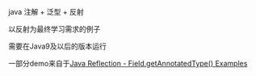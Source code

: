 java 注解 + 泛型 + 反射

以反射为最终学习需求的例子

需要在Java9及以后的版本运行

一部分demo来自于[Java Reflection - Field.getAnnotatedType() Examples](https://www.logicbig.com/how-to/code-snippets/jcode-reflection-field-getannotatedtype.html)